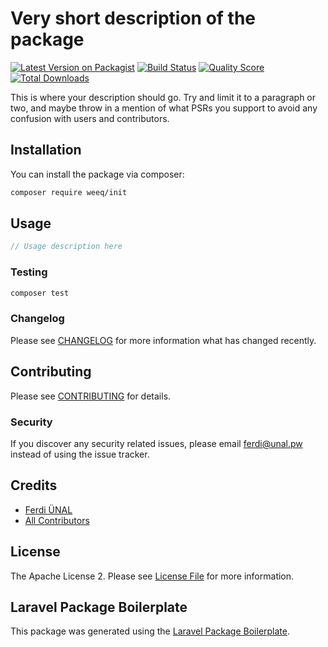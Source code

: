 # Very short description of the package

[![Latest Version on Packagist](https://img.shields.io/packagist/v/weeq/init.svg?style=flat-square)](https://packagist.org/packages/weeq/init)
[![Build Status](https://img.shields.io/travis/weeq/init/master.svg?style=flat-square)](https://travis-ci.org/weeq/init)
[![Quality Score](https://img.shields.io/scrutinizer/g/weeq/init.svg?style=flat-square)](https://scrutinizer-ci.com/g/weeq/init)
[![Total Downloads](https://img.shields.io/packagist/dt/weeq/init.svg?style=flat-square)](https://packagist.org/packages/weeq/init)

This is where your description should go. Try and limit it to a paragraph or two, and maybe throw in a mention of what PSRs you support to avoid any confusion with users and contributors.

## Installation

You can install the package via composer:

```bash
composer require weeq/init
```

## Usage

``` php
// Usage description here
```

### Testing

``` bash
composer test
```

### Changelog

Please see [CHANGELOG](CHANGELOG.md) for more information what has changed recently.

## Contributing

Please see [CONTRIBUTING](CONTRIBUTING.md) for details.

### Security

If you discover any security related issues, please email ferdi@unal.pw instead of using the issue tracker.

## Credits

- [Ferdi ÜNAL](https://github.com/weeq)
- [All Contributors](../../contributors)

## License

The Apache License 2. Please see [License File](LICENSE.md) for more information.

## Laravel Package Boilerplate

This package was generated using the [Laravel Package Boilerplate](https://laravelpackageboilerplate.com).